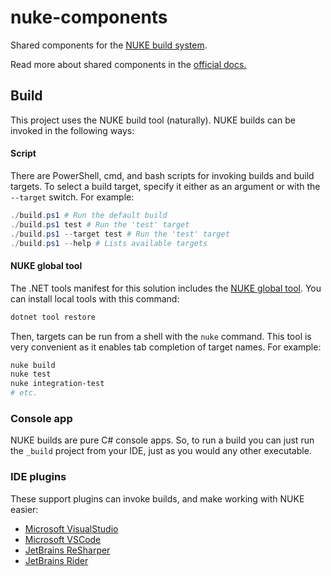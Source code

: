 # nuke-components

Shared components for the [NUKE build system](https://nuke.build/).

Read more about shared components in the [official docs.](https://nuke.build/docs/sharing/build-components/)

## Build

This project uses the NUKE build tool (naturally). NUKE builds can be invoked
in the following ways:

#### Script

There are PowerShell, cmd, and bash scripts for invoking builds and build
targets. To select a build target, specify it either as an argument or with the
`--target` switch. For example:

```powershell
./build.ps1 # Run the default build
./build.ps1 test # Run the 'test' target
./build.ps1 --target test # Run the 'test' target
./build.ps1 --help # Lists available targets
```

#### NUKE global tool

The .NET tools manifest for this solution includes the [NUKE global
tool](https://nuke.build/docs/getting-started/setup.html). You can install local
tools with this command:

```powershell
dotnet tool restore
```

Then, targets can be run from a shell with the `nuke` command. This tool is
very convenient as it enables tab completion of target names. For example:

```powershell
nuke build
nuke test
nuke integration-test
# etc.
```

### Console app

NUKE builds are pure C# console apps. So, to run a build you can just run the
`_build` project from your IDE, just as you would any other executable.

### IDE plugins

These support plugins can invoke builds, and make working with NUKE easier:

- [Microsoft VisualStudio](https://nuke.build/visualstudio)
- [Microsoft VSCode](https://nuke.build/vscode)
- [JetBrains ReSharper](https://nuke.build/resharper)
- [JetBrains Rider](https://nuke.build/rider)
